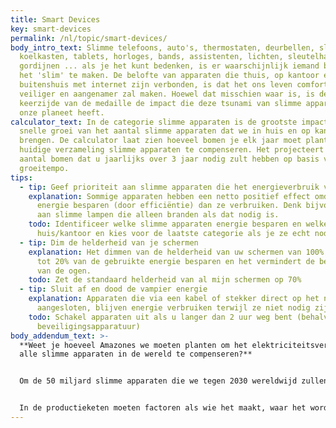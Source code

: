 ```yaml
---
title: Smart Devices
key: smart-devices
permalink: /nl/topic/smart-devices/
body_intro_text: Slimme telefoons, auto's, thermostaten, deurbellen, sloten,
  koelkasten, tablets, horloges, bands, assistenten, lichten, sleutelhangers,
  gordijnen ... als je het kunt bedenken, is er waarschijnlijk iemand bezig om
  het 'slim' te maken. De belofte van apparaten die thuis, op kantoor en zelfs
  buitenshuis met internet zijn verbonden, is dat het ons leven comfortabeler,
  veiliger en aangenamer zal maken. Hoewel dat misschien waar is, is de
  keerzijde van de medaille de impact die deze tsunami van slimme apparaten op
  onze planeet heeft.
calculator_text: In de categorie slimme apparaten is de grootste impact de
  snelle groei van het aantal slimme apparaten dat we in huis en op kantoor
  brengen. De calculator laat zien hoeveel bomen je elk jaar moet planten om je
  huidige verzameling slimme apparaten te compenseren. Het projecteert ook het
  aantal bomen dat u jaarlijks over 3 jaar nodig zult hebben op basis van uw
  groeitempo.
tips:
  - tip: Geef prioriteit aan slimme apparaten die het energieverbruik verminderen
    explanation: Sommige apparaten hebben een netto positief effect omdat ze meer
      energie besparen (door efficiëntie) dan ze verbruiken. Denk bijvoorbeeld
      aan slimme lampen die alleen branden als dat nodig is.
    todo: Identificeer welke slimme apparaten energie besparen en welke niet in je
      huis/kantoor en kies voor de laatste categorie als je ze echt nodig hebt.
  - tip: Dim de helderheid van je schermen
    explanation: Het dimmen van de helderheid van uw schermen van 100% naar 70% kan
      tot 20% van de gebruikte energie besparen en het vermindert de belasting
      van de ogen.
    todo: Zet de standaard helderheid van al mijn schermen op 70%
  - tip: Sluit af en dood de vampier energie
    explanation: Apparaten die via een kabel of stekker direct op het net zijn
      aangesloten, blijven energie verbruiken terwijl ze niet nodig zijn.
    todo: Schakel apparaten uit als u langer dan 2 uur weg bent (behalve voor
      beveiligingsapparatuur)
body_addendum_text: >-
  **Weet je hoeveel Amazones we moeten planten om het elektriciteitsverbruik van
  alle slimme apparaten in de wereld te compenseren?**


  Om de 50 miljard slimme apparaten die we tegen 2030 wereldwijd zullen gebruiken te compenseren, moeten we 25 extra Amazone-regenwouden planten om alleen al hun jaarlijkse elektriciteitsverbruik te compenseren. Omdat dat natuurlijk niet kan, moeten we slimmer worden in het maken, gebruiken en weggooien van onze slimme apparaten. Want als we dat niet doen, blijken onze superslimme huizen, kantoren en steden helemaal niet zo slim te zijn als het gaat om het tegengaan van klimaatverandering.


  In de productieketen moeten factoren als wie het maakt, waar het wordt gemaakt en is ontworpen voor recycling fundamentele vragen worden voordat we een nieuw slim apparaat kopen. Bij het gebruik van de apparaten is het heel logisch om de stand-byverliezen te minimaliseren en prioriteit te geven aan ecologisch slimme apparaten. Bij het afvoeren zijn producenten die circulair recyclen aanbieden de beste keuze.
---
```

